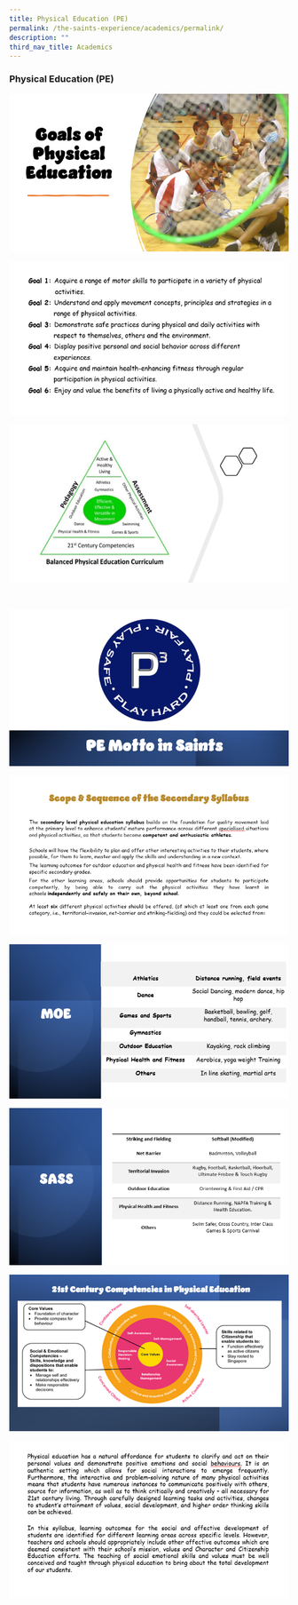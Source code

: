 ```yaml
---
title: Physical Education (PE)
permalink: /the-saints-experience/academics/permalink/
description: ""
third_nav_title: Academics
---
```

### Physical Education (PE)

![](/images/Academics/Physical%20Education/PE1.png)

![](/images/Academics/Physical%20Education/PE2.png)

![](/images/Academics/Physical%20Education/PE3.png)

<br>

![](/images/Academics/Physical%20Education/PE4.png)

![](/images/Academics/Physical%20Education/PE5.png)

![](/images/Academics/Physical%20Education/PE6.png)

![](/images/Academics/Physical%20Education/PE7.png)

![](/images/Academics/Physical%20Education/PE8.png)

![](/images/Academics/Physical%20Education/PE9.png)
